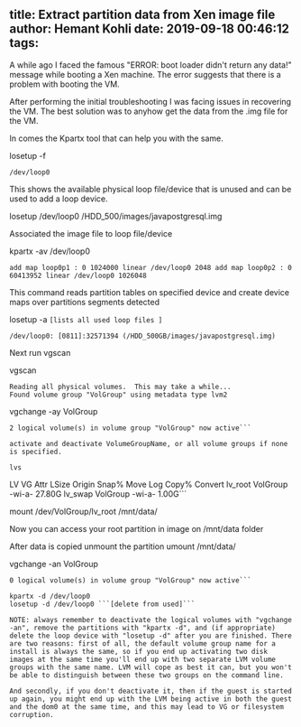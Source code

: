title: Extract partition data from Xen image file
author: Hemant Kohli
date: 2019-09-18 00:46:12
tags:
---
A while ago I faced the famous "ERROR: boot loader didn't return any data!" message while booting a Xen machine. The error suggests that there is a problem with booting the VM. 

After performing the initial troubleshooting I was facing issues in recovering the VM. The best solution was to anyhow get the data from the .img file for the VM.

In comes the Kpartx tool that can help you with the same. 

losetup -f

``/dev/loop0``


This shows the available physical loop file/device that is unused and can be used to add a loop device.

losetup /dev/loop0 /HDD_500/images/javapostgresql.img

Associated the image file to loop file/device

kpartx -av /dev/loop0

```add map loop0p1 : 0 1024000 linear /dev/loop0 2048 add map loop0p2 : 0 60413952 linear /dev/loop0 1026048```

This command reads partition tables on specified device and create device
maps over partitions segments detected

losetup -a `[lists all used loop files ]`

```/dev/loop0: [0811]:32571394 (/HDD_500GB/images/javapostgresql.img)```

Next run vgscan

vgscan

```
Reading all physical volumes.  This may take a while...
Found volume group "VolGroup" using metadata type lvm2
```

vgchange -ay VolGroup
```
2 logical volume(s) in volume group "VolGroup" now active```

activate and deactivate VolumeGroupName, or all volume groups if none is specified.

lvs
```
LV      VG       Attr   LSize  Origin Snap%  Move Log Copy%  Convert
lv_root VolGroup -wi-a- 27.80G
lv_swap VolGroup -wi-a-  1.00G```


mount /dev/VolGroup/lv_root /mnt/data/

Now you can access your root partition in image on /mnt/data folder

After data is copied unmount the partition
umount /mnt/data/

vgchange -an VolGroup
```
0 logical volume(s) in volume group "VolGroup" now active```

kpartx -d /dev/loop0
losetup -d /dev/loop0 ```[delete from used]```

NOTE: always remember to deactivate the logical volumes with "vgchange -an", remove the partitions with "kpartx -d", and (if appropriate) delete the loop device with "losetup -d" after you are finished. There are two reasons: first of all, the default volume group name for a install is always the same, so if you end up activating two disk images at the same time you'll end up with two separate LVM volume groups with the same name. LVM will cope as best it can, but you won't be able to distinguish between these two groups on the command line.

And secondly, if you don't deactivate it, then if the guest is started up again, you might end up with the LVM being active in both the guest and the dom0 at the same time, and this may lead to VG or filesystem corruption.

